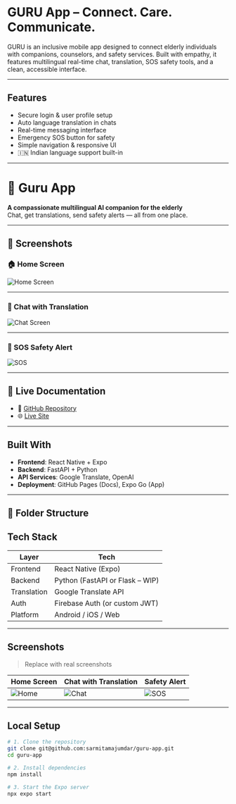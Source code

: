 # GURU App – Connect. Care. Communicate.

GURU is an inclusive mobile app designed to connect elderly individuals with companions, counselors, and safety services. Built with empathy, it features multilingual real-time chat, translation, SOS safety tools, and a clean, accessible interface.

---

## Features

- Secure login & user profile setup
- Auto language translation in chats
- Real-time messaging interface
- Emergency SOS button for safety
- Simple navigation & responsive UI
- 🇮🇳 Indian language support built-in

---

# 🙏 Guru App

**A compassionate multilingual AI companion for the elderly**  
Chat, get translations, send safety alerts — all from one place.

---

## 📱 Screenshots

### 🏠 Home Screen  
![Home Screen](assets/Home.png)

---

### 💬 Chat with Translation  
![Chat Screen](assets/Chat.png)

---

### 🚨 SOS Safety Alert  
![SOS](assets/SOS.png)

---

## 🔗 Live Documentation

- 🔗 [GitHub Repository](https://github.com/sarmitamajumdar/guru-app)
- 🌐 [Live Site](https://sarmitamajumdar.github.io/guru-app/)

---

## Built With

- **Frontend**: React Native + Expo
- **Backend**: FastAPI + Python
- **API Services**: Google Translate, OpenAI
- **Deployment**: GitHub Pages (Docs), Expo Go (App)

---

## 📂 Folder Structure



## Tech Stack

| Layer       | Tech                             |
|-------------|----------------------------------|
| Frontend    | React Native (Expo)              |
| Backend     | Python (FastAPI or Flask – WIP)  |
| Translation | Google Translate API             |
| Auth        | Firebase Auth (or custom JWT)    |
| Platform    | Android / iOS / Web              |

---

## Screenshots

> Replace with real screenshots

| Home Screen            | Chat with Translation     | Safety Alert       |
|------------------------|---------------------------|--------------------|
| ![Home](screenshots/home.png) | ![Chat](screenshots/chat.png) | ![SOS](screenshots/sos.png) |

---

## Local Setup

```bash
# 1. Clone the repository
git clone git@github.com:sarmitamajumdar/guru-app.git
cd guru-app

# 2. Install dependencies
npm install

# 3. Start the Expo server
npx expo start
